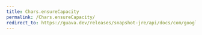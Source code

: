 ```yaml
---
title: Chars.ensureCapacity
permalink: /Chars.ensureCapacity/
redirect_to: https://guava.dev/releases/snapshot-jre/api/docs/com/google/common/primitives/Chars.html#ensureCapacity-char:A-int-int-
---
```

